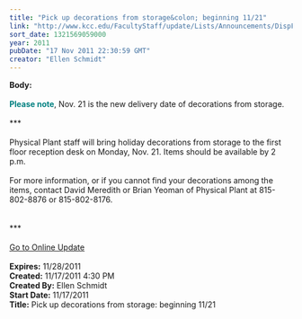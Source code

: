 ```yaml
---
title: "Pick up decorations from storage&colon; beginning 11/21"
link: "http://www.kcc.edu/FacultyStaff/update/Lists/Announcements/DispForm.aspx?ID=519"
sort_date: 1321569059000
year: 2011
pubDate: "17 Nov 2011 22:30:59 GMT"
creator: "Ellen Schmidt"
---
```


<div><b>Body:</b> <div class="ExternalClassC5D6D284DCC94FDEB9941A54494EAF3D">
<div> </div>
<div><font color="#008080"><strong>Please note</strong></font>, Nov. 21 is the new delivery date of decorations from storage.</div>
<div> </div>
<div>***</div>
<div><br />Physical Plant staff will bring holiday decorations from storage to the first floor reception desk on Monday, Nov. 21. Items should be available by 2 p.m. <br /> <br />For more information, or if you cannot find your decorations among the items, contact David Meredith or Brian Yeoman of Physical Plant at 815-802-8876 or 815-802-8176.<br />  </div>
<div> </div>
<div>***</div>
<div> </div>
<div><a href="/FacultyStaff/update/Pages/dailyupdate.aspx">Go to Online Update</a></div>
<div> <br /></div></div></div>
<div><b>Expires:</b> 11/28/2011</div>
<div><b>Created:</b> 11/17/2011 4:30 PM</div>
<div><b>Created By:</b> Ellen Schmidt</div>
<div><b>Start Date:</b> 11/17/2011</div>
<div><b>Title:</b> Pick up decorations from storage: beginning 11/21</div>
